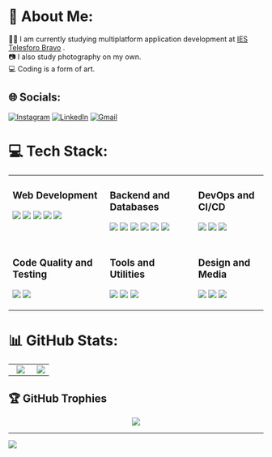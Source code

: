 # 💫 About Me:
✍🏻 I am currently studying multiplatform application development at <a href="https://www3.gobiernodecanarias.org/medusa/edublog/iespuertodelacruztelesforobravo/">IES Telesforo Bravo</a> .<br>
📷 I also study photography on my own.<br/>
💻 Coding is a form of art.


## 🌐 Socials:
[![Instagram](https://img.shields.io/badge/Instagram-%23E4405F.svg?logo=Instagram&logoColor=white)](https://instagram.com/jonaykb_) [![LinkedIn](https://img.shields.io/badge/LinkedIn-%230077B5.svg?logo=linkedin&logoColor=white)](https://www.linkedin.com/in/jonay-contreras-rodriguez-41164430a/) [![Gmail](https://img.shields.io/badge/Gmail-%23FF0000.svg?logo=gmail&logoColor=white)](mailto:jonaykb@gmail.com)

# 💻 Tech Stack:
<div align="center">
  <table>
    <!-- Primera fila -->
    <tr>
      <td style="max-width: 300px; vertical-align: top;">
        <h3>Web Development</h3>
        <p>
          <img src="https://img.shields.io/badge/javascript-%23323330.svg?style=for-the-badge&logo=javascript&logoColor=%23F7DF1E"/>
          <img src="https://img.shields.io/badge/react-%2320232a.svg?style=for-the-badge&logo=react&logoColor=%2361DAFB"/>
          <img src="https://img.shields.io/badge/node.js-6DA55F?style=for-the-badge&logo=node.js&logoColor=white"/>
          <img src="https://img.shields.io/badge/bootstrap-%238511FA.svg?style=for-the-badge&logo=bootstrap&logoColor=white"/>
          <img src="https://img.shields.io/badge/angular.js-%23E23237.svg?style=for-the-badge&logo=angularjs&logoColor=white"/>
        </p>
      </td>
      <td style="max-width: 300px; vertical-align: top;">
        <h3>Backend and Databases</h3>
        <p>
          <img src="https://img.shields.io/badge/spring-%236DB33F.svg?style=for-the-badge&logo=spring&logoColor=white"/>
          <img src="https://img.shields.io/badge/apache%20tomcat-%23F8DC75.svg?style=for-the-badge&logo=apache-tomcat&logoColor=black"/>
          <img src="https://img.shields.io/badge/MongoDB-%234ea94b.svg?style=for-the-badge&logo=mongodb&logoColor=white"/>
          <img src="https://img.shields.io/badge/mysql-4479A1.svg?style=for-the-badge&logo=mysql&logoColor=white"/>
          <img src="https://img.shields.io/badge/sqlite-%2307405e.svg?style=for-the-badge&logo=sqlite&logoColor=white"/>
          <img src="https://img.shields.io/badge/Hibernate-59666C?style=for-the-badge&logo=Hibernate&logoColor=white"/>
        </p>
      </td>
      <td style="max-width: 300px; vertical-align: top;">
        <h3>DevOps and CI/CD</h3>
        <p>
          <img src="https://img.shields.io/badge/github%20actions-%232671E5.svg?style=for-the-badge&logo=githubactions&logoColor=white"/>
          <img src="https://img.shields.io/badge/NPM-%23CB3837.svg?style=for-the-badge&logo=npm&logoColor=white"/>
          <img src="https://img.shields.io/badge/Postman-FF6C37?style=for-the-badge&logo=postman&logoColor=white"/>
        </p>
      </td>
    </tr>
    <!-- Segunda fila -->
    <tr>
      <td style="max-width: 300px; vertical-align: top;">
        <h3>Code Quality and Testing</h3>
        <p>
          <img src="https://img.shields.io/badge/-Swagger-%23Clojure?style=for-the-badge&logo=swagger&logoColor=white"/>
          <img src="https://img.shields.io/badge/SonarLint-CB2029?style=for-the-badge&logo=SONARLINT&logoColor=white"/>
        </p>
      </td>
      <td style="max-width: 300px; vertical-align: top;">
        <h3>Tools and Utilities</h3>
        <p>
          <img src="https://img.shields.io/badge/PowerShell-%235391FE.svg?style=for-the-badge&logo=powershell&logoColor=white"/>
          <img src="https://img.shields.io/badge/Windows%20Terminal-%234D4D4D.svg?style=for-the-badge&logo=windows-terminal&logoColor=white"/>
          <img src="https://img.shields.io/badge/github-%23121011.svg?style=for-the-badge&logo=github&logoColor=white"/>
        </p>
      </td>
      <td style="max-width: 300px; vertical-align: top;">
        <h3>Design and Media</h3>
        <p>
          <img src="https://img.shields.io/badge/adobe%20photoshop-%2331A8FF.svg?style=for-the-badge&logo=adobe%20photoshop&logoColor=white"/>
          <img src="https://img.shields.io/badge/Adobe%20Lightroom-31A8FF.svg?style=for-the-badge&logo=Adobe%20Lightroom&logoColor=white"/>
          <img src="https://img.shields.io/badge/Adobe%20Creative%20Cloud-DA1F26.svg?style=for-the-badge&logo=Adobe%20Creative%20Cloud&logoColor=white"/>
        </p>
      </td>
    </tr>
  </table>
</div>



# 📊 GitHub Stats:
<table width="100%" align="center">
  <td width="60%" align="center">
    
  <img src="https://github-readme-streak-stats.herokuapp.com/?user=JonayKB&theme=radical&hide_border=false"/>

  </td>
  <td width="40%" align="center">
  <img src="https://github-readme-stats.vercel.app/api/top-langs/?username=JonayKB&theme=radical&hide_border=false&include_all_commits=true&count_private=true"/>
    
  </td>
</table>

## 🏆 GitHub Trophies
<div align="center">
  <img src="https://github-profile-trophy.vercel.app/?username=jonaykb&row=1&column=4&theme=radical&no-frame=false&no-bg=true&margin-w=10"/>
  
</div>


---
[![](https://visitcount.itsvg.in/api?id=JonayKB&icon=0&color=5)](https://visitcount.itsvg.in)

<!-- Proudly created with GPRM ( https://gprm.itsvg.in ) -->
